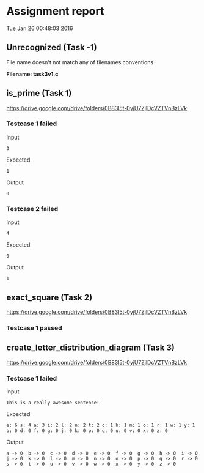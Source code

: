 # Assignment report
Tue Jan 26 00:48:03 2016
## Unrecognized (Task -1)
File name doesn't not match any of filenames conventions

**Filename: task3v1.c**
## is_prime (Task 1)
https://drive.google.com/drive/folders/0B83l5t-0yjU7ZjlDcVZTVnBzLVk

### Testcase 1 failed
Input
```
3
```


Expected
```
1
```


Output
```
0
```

### Testcase 2 failed
Input
```
4
```


Expected
```
0
```


Output
```
1
```

## exact_square (Task 2)
https://drive.google.com/drive/folders/0B83l5t-0yjU7ZjlDcVZTVnBzLVk

### Testcase 1 passed
## create_letter_distribution_diagram (Task 3)
https://drive.google.com/drive/folders/0B83l5t-0yjU7ZjlDcVZTVnBzLVk

### Testcase 1 failed
Input
```
This is a really awesome sentence!
```


Expected
```
e: 6 s: 4 a: 3 i: 2 l: 2 n: 2 t: 2 c: 1 h: 1 m: 1 o: 1 r: 1 w: 1 y: 1 b: 0 d: 0 f: 0 g: 0 j: 0 k: 0 p: 0 q: 0 u: 0 v: 0 x: 0 z: 0
```


Output
```
a -> 0  b -> 0  c -> 0  d -> 0  e -> 0  f -> 0  g -> 0  h -> 0  i -> 0  j -> 0  k -> 0  l -> 0  m -> 0  n -> 0  o -> 0  p -> 0  q -> 0  r -> 0  s -> 0  t -> 0  u -> 0  v -> 0  w -> 0  x -> 0  y -> 0  z -> 0  
```

